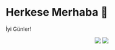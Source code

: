 # Herkese Merhaba 👋


İyi Günler!

<p align="center">
  <a href="https://discord.com/users/576110299929640976"><img src="https://img.shields.io/badge/remornnn%20-7289DA.svg?&style=for-the-badge&logo=discord&logoColor=white"></a>
  <a href="https://github.com/remornxd"><img src="https://img.shields.io/badge/remornn%20-1d202b.svg?&style=for-the-badge&logo=github&logoColor=white"></a>
</p>

